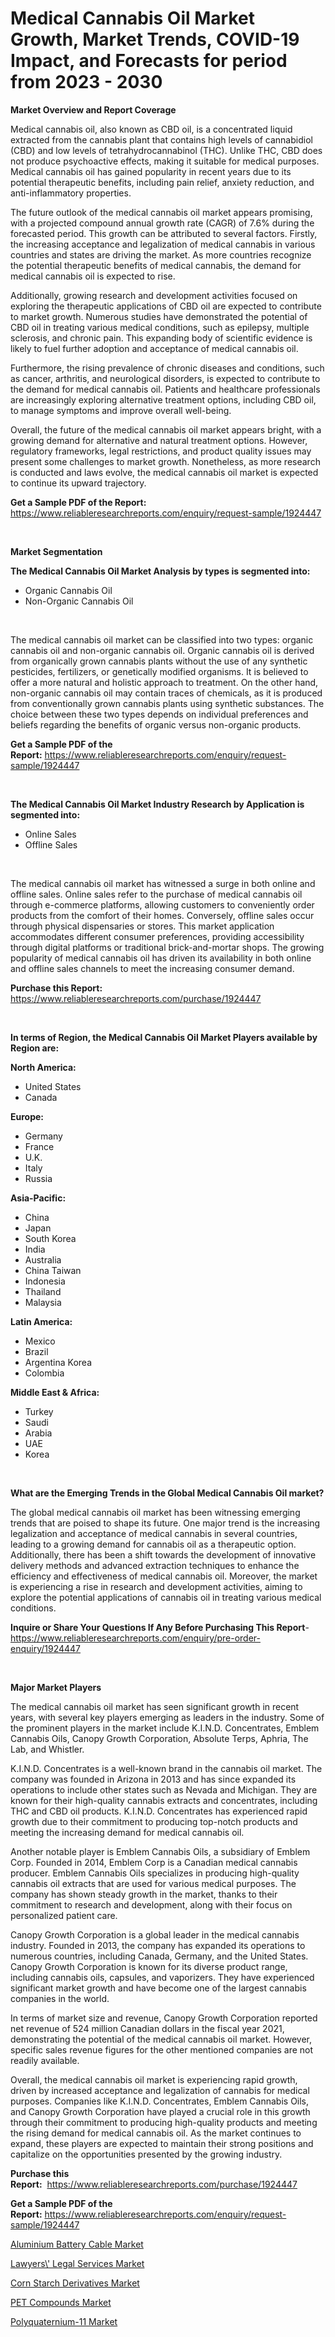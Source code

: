 <p><h1>Medical Cannabis Oil Market Growth, Market Trends, COVID-19 Impact, and Forecasts for period from 2023 - 2030</h1></p><p><strong>Market Overview and Report Coverage</strong></p>
<p><p>Medical cannabis oil, also known as CBD oil, is a concentrated liquid extracted from the cannabis plant that contains high levels of cannabidiol (CBD) and low levels of tetrahydrocannabinol (THC). Unlike THC, CBD does not produce psychoactive effects, making it suitable for medical purposes. Medical cannabis oil has gained popularity in recent years due to its potential therapeutic benefits, including pain relief, anxiety reduction, and anti-inflammatory properties.</p><p>The future outlook of the medical cannabis oil market appears promising, with a projected compound annual growth rate (CAGR) of 7.6% during the forecasted period. This growth can be attributed to several factors. Firstly, the increasing acceptance and legalization of medical cannabis in various countries and states are driving the market. As more countries recognize the potential therapeutic benefits of medical cannabis, the demand for medical cannabis oil is expected to rise.</p><p>Additionally, growing research and development activities focused on exploring the therapeutic applications of CBD oil are expected to contribute to market growth. Numerous studies have demonstrated the potential of CBD oil in treating various medical conditions, such as epilepsy, multiple sclerosis, and chronic pain. This expanding body of scientific evidence is likely to fuel further adoption and acceptance of medical cannabis oil.</p><p>Furthermore, the rising prevalence of chronic diseases and conditions, such as cancer, arthritis, and neurological disorders, is expected to contribute to the demand for medical cannabis oil. Patients and healthcare professionals are increasingly exploring alternative treatment options, including CBD oil, to manage symptoms and improve overall well-being.</p><p>Overall, the future of the medical cannabis oil market appears bright, with a growing demand for alternative and natural treatment options. However, regulatory frameworks, legal restrictions, and product quality issues may present some challenges to market growth. Nonetheless, as more research is conducted and laws evolve, the medical cannabis oil market is expected to continue its upward trajectory.</p></p>
<p><strong>Get a Sample PDF of the Report:</strong> <a href="https://www.reliableresearchreports.com/enquiry/request-sample/1924447">https://www.reliableresearchreports.com/enquiry/request-sample/1924447</a></p>
<p>&nbsp;</p>
<p><strong>Market Segmentation</strong></p>
<p><strong>The Medical Cannabis Oil Market Analysis by types is segmented into:</strong></p>
<p><ul><li>Organic Cannabis Oil</li><li>Non-Organic Cannabis Oil</li></ul></p>
<p>&nbsp;</p>
<p><p>The medical cannabis oil market can be classified into two types: organic cannabis oil and non-organic cannabis oil. Organic cannabis oil is derived from organically grown cannabis plants without the use of any synthetic pesticides, fertilizers, or genetically modified organisms. It is believed to offer a more natural and holistic approach to treatment. On the other hand, non-organic cannabis oil may contain traces of chemicals, as it is produced from conventionally grown cannabis plants using synthetic substances. The choice between these two types depends on individual preferences and beliefs regarding the benefits of organic versus non-organic products.</p></p>
<p><strong>Get a Sample PDF of the Report:</strong>&nbsp;<a href="https://www.reliableresearchreports.com/enquiry/request-sample/1924447">https://www.reliableresearchreports.com/enquiry/request-sample/1924447</a></p>
<p>&nbsp;</p>
<p><strong>The Medical Cannabis Oil Market Industry Research by Application is segmented into:</strong></p>
<p><ul><li>Online Sales</li><li>Offline Sales</li></ul></p>
<p>&nbsp;</p>
<p><p>The medical cannabis oil market has witnessed a surge in both online and offline sales. Online sales refer to the purchase of medical cannabis oil through e-commerce platforms, allowing customers to conveniently order products from the comfort of their homes. Conversely, offline sales occur through physical dispensaries or stores. This market application accommodates different consumer preferences, providing accessibility through digital platforms or traditional brick-and-mortar shops. The growing popularity of medical cannabis oil has driven its availability in both online and offline sales channels to meet the increasing consumer demand.</p></p>
<p><strong>Purchase this Report:</strong>&nbsp; <a href="https://www.reliableresearchreports.com/purchase/1924447">https://www.reliableresearchreports.com/purchase/1924447</a></p>
<p>&nbsp;</p>
<p><strong>In terms of Region, the Medical Cannabis Oil Market Players available by Region are:</strong></p>
<p>
    <p> <strong> North America: </strong>
        <ul>
            <li>United States</li>
            <li>Canada</li>
        </ul>
        </p> 
    <p> <strong> Europe: </strong>
        <ul>
            <li>Germany</li>
            <li>France</li>
            <li>U.K.</li>
            <li>Italy</li>
            <li>Russia</li>
        </ul>
        </p> 
    <p> <strong> Asia-Pacific: </strong>
        <ul>
            <li>China</li>
            <li>Japan</li>
            <li>South Korea</li>
            <li>India</li>
            <li>Australia</li>
            <li>China Taiwan</li>
            <li>Indonesia</li>
            <li>Thailand</li>
            <li>Malaysia</li>
        </ul>
        </p> 
    <p> <strong> Latin America: </strong>
        <ul>
            <li>Mexico</li>
            <li>Brazil</li>
            <li>Argentina Korea</li>
            <li>Colombia</li>
        </ul>
        </p> 
    <p> <strong> Middle East & Africa: </strong>
        <ul>
            <li>Turkey</li>
            <li>Saudi</li>
            <li>Arabia</li>
            <li>UAE</li>
            <li>Korea</li>
        </ul>
    </p>
    </p>
<p>&nbsp;</p>
<p><strong>What are the Emerging Trends in the Global Medical Cannabis Oil market?</strong></p>
<p><p>The global medical cannabis oil market has been witnessing emerging trends that are poised to shape its future. One major trend is the increasing legalization and acceptance of medical cannabis in several countries, leading to a growing demand for cannabis oil as a therapeutic option. Additionally, there has been a shift towards the development of innovative delivery methods and advanced extraction techniques to enhance the efficiency and effectiveness of medical cannabis oil. Moreover, the market is experiencing a rise in research and development activities, aiming to explore the potential applications of cannabis oil in treating various medical conditions.</p></p>
<p><strong>Inquire or Share Your Questions If Any Before Purchasing This Report</strong>- <a href="https://www.reliableresearchreports.com/enquiry/pre-order-enquiry/1924447">https://www.reliableresearchreports.com/enquiry/pre-order-enquiry/1924447</a></p>
<p>&nbsp;</p>
<p><strong>Major Market Players</strong></p>
<p><p>The medical cannabis oil market has seen significant growth in recent years, with several key players emerging as leaders in the industry. Some of the prominent players in the market include K.I.N.D. Concentrates, Emblem Cannabis Oils, Canopy Growth Corporation, Absolute Terps, Aphria, The Lab, and Whistler.</p><p>K.I.N.D. Concentrates is a well-known brand in the cannabis oil market. The company was founded in Arizona in 2013 and has since expanded its operations to include other states such as Nevada and Michigan. They are known for their high-quality cannabis extracts and concentrates, including THC and CBD oil products. K.I.N.D. Concentrates has experienced rapid growth due to their commitment to producing top-notch products and meeting the increasing demand for medical cannabis oil.</p><p>Another notable player is Emblem Cannabis Oils, a subsidiary of Emblem Corp. Founded in 2014, Emblem Corp is a Canadian medical cannabis producer. Emblem Cannabis Oils specializes in producing high-quality cannabis oil extracts that are used for various medical purposes. The company has shown steady growth in the market, thanks to their commitment to research and development, along with their focus on personalized patient care.</p><p>Canopy Growth Corporation is a global leader in the medical cannabis industry. Founded in 2013, the company has expanded its operations to numerous countries, including Canada, Germany, and the United States. Canopy Growth Corporation is known for its diverse product range, including cannabis oils, capsules, and vaporizers. They have experienced significant market growth and have become one of the largest cannabis companies in the world.</p><p>In terms of market size and revenue, Canopy Growth Corporation reported net revenue of 524 million Canadian dollars in the fiscal year 2021, demonstrating the potential of the medical cannabis oil market. However, specific sales revenue figures for the other mentioned companies are not readily available.</p><p>Overall, the medical cannabis oil market is experiencing rapid growth, driven by increased acceptance and legalization of cannabis for medical purposes. Companies like K.I.N.D. Concentrates, Emblem Cannabis Oils, and Canopy Growth Corporation have played a crucial role in this growth through their commitment to producing high-quality products and meeting the rising demand for medical cannabis oil. As the market continues to expand, these players are expected to maintain their strong positions and capitalize on the opportunities presented by the growing industry.</p></p>
<p><strong>Purchase this Report:</strong>&nbsp;&nbsp;<a href="https://www.reliableresearchreports.com/purchase/1924447">https://www.reliableresearchreports.com/purchase/1924447</a></p>
<p></p>
<p><strong>Get a Sample PDF of the Report:</strong>&nbsp;<a href="https://www.reliableresearchreports.com/enquiry/request-sample/1924447">https://www.reliableresearchreports.com/enquiry/request-sample/1924447</a></p>
<p><p><a href="https://medium.com/@s40138378/aluminium-battery-cable-market-comprehensive-assessment-by-type-application-and-geography-c1f399621aad">Aluminium Battery Cable Market</a></p><p><a href="https://github.com/RoccoManning/Market-Research-Report-List-2/blob/main/lawyers-legal-services-market.md">Lawyers\' Legal Services Market</a></p><p><a href="https://medium.com/@andrewhills1925/corn-starch-derivatives-market-trends-forecast-and-competitive-analysis-to-2030-f53fe6220b69">Corn Starch Derivatives Market</a></p><p><a href="https://medium.com/@jeromekling1967/pet-compounds-market-analysis-its-cagr-market-segmentation-and-global-industry-overview-804b7d5fedcb">PET Compounds Market</a></p><p><a href="https://medium.com/@leliajewess/analyzing-polyquaternium-11-market-global-industry-perspective-and-forecast-2023-to-2030-d36b0e179e17">Polyquaternium-11 Market</a></p></p>
